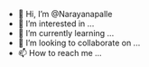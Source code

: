 - 👋 Hi, I’m @Narayanapalle
- 👀 I’m interested in ...
- 🌱 I’m currently learning ...
- 💞️ I’m looking to collaborate on ...
- 📫 How to reach me ...

<!---
Narayanapalle/Narayanapalle is a ✨ special ✨ repository because its `README.md` (this file) appears on your GitHub profile.
You can click the Preview link to take a look at your changes.
--->
